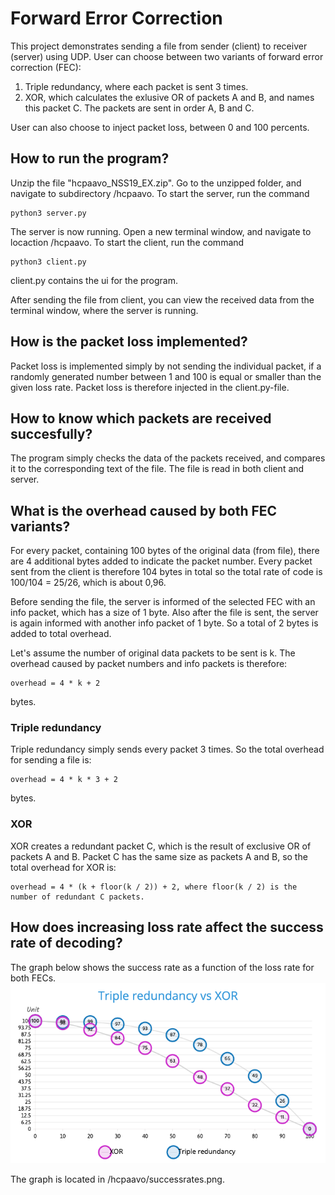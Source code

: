 # Forward Error Correction

This project demonstrates sending a file from sender (client) to receiver (server) using UDP. User can choose between two variants of forward error correction (FEC):
1. Triple redundancy, where each packet is sent 3 times.
2. XOR, which calculates the exlusive OR of packets A and B, and names this packet C. The packets are sent in order A, B and C.

User can also choose to inject packet loss, between 0 and 100 percents.

## How to run the program?

Unzip the file "hcpaavo_NSS19_EX.zip".
Go to the unzipped folder, and navigate to subdirectory /hcpaavo.
To start the server, run the command 
```
python3 server.py
```
The server is now running. Open a new terminal window, and navigate to locaction /hcpaavo.
To start the client, run the command
```
python3 client.py
```

client.py contains the ui for the program.

After sending the file from client, you can view the received data from the terminal window, where the server is running.


## How is the packet loss implemented?

Packet loss is implemented simply by not sending the individual packet, if a randomly generated number between 1 and 100 is equal or smaller than the given loss rate. Packet loss is therefore injected in the client.py-file.

## How to know which packets are received succesfully?

The program simply checks the data of the packets received, and compares it to the corresponding text of the file. The file is read in both client and server.

## What is the overhead caused by both FEC variants?

For every packet, containing 100 bytes of the original data (from file), there are 4 additional bytes added to indicate the packet number. Every packet sent from the client is therefore 104 bytes in total so the total rate of code is 100/104 = 25/26, which is about 0,96.

Before sending the file, the server is informed of the selected FEC with an info packet, which has a size of 1 byte. Also after the file is sent, the server is again informed with another info packet of 1 byte. So a total of 2 bytes is added to total overhead.

Let's assume the number of original data packets to be sent is k. The overhead caused by packet numbers and info packets is therefore:
```
overhead = 4 * k + 2
```
bytes.

### Triple redundancy

Triple redundancy simply sends every packet 3 times. So the total overhead for sending a file is:
```
overhead = 4 * k * 3 + 2
```
bytes.

### XOR

XOR creates a redundant packet C, which is the result of exclusive OR of packets A and B. Packet C has the same size as packets A and B, so the total overhead for XOR is:
```
overhead = 4 * (k + floor(k / 2)) + 2, where floor(k / 2) is the number of redundant C packets.
```

## How does	increasing loss rate affect the	success	rate of	decoding?

The graph below shows the success rate as a function of the loss rate for both FECs.
<img src="https://raw.githubusercontent.com/Pate1337/SimpleFEC/master/successrates.png" width="750">

The graph is located in /hcpaavo/successrates.png.

